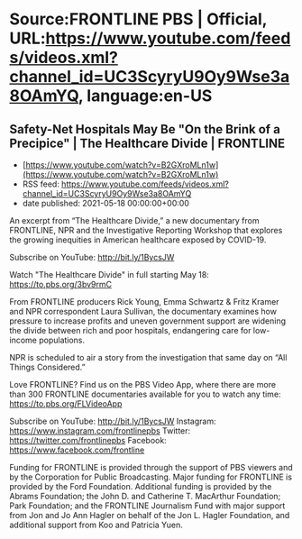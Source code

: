 # Source:FRONTLINE PBS | Official, URL:https://www.youtube.com/feeds/videos.xml?channel_id=UC3ScyryU9Oy9Wse3a8OAmYQ, language:en-US

## Safety-Net Hospitals May Be "On the Brink of a Precipice" | The Healthcare Divide | FRONTLINE
 - [https://www.youtube.com/watch?v=B2GXroMLn1w](https://www.youtube.com/watch?v=B2GXroMLn1w)
 - RSS feed: https://www.youtube.com/feeds/videos.xml?channel_id=UC3ScyryU9Oy9Wse3a8OAmYQ
 - date published: 2021-05-18 00:00:00+00:00

An excerpt from “The Healthcare Divide,” a new documentary from FRONTLINE, NPR and the Investigative Reporting Workshop that explores the growing inequities in American healthcare exposed by COVID-19.

Subscribe on YouTube: http://bit.ly/1BycsJW 

Watch "The Healthcare Divide" in full starting May 18: https://to.pbs.org/3bv9rmC

From FRONTLINE producers Rick Young, Emma Schwartz & Fritz Kramer and NPR correspondent Laura Sullivan, the documentary examines how pressure to increase profits and uneven government support are widening the divide between rich and poor hospitals, endangering care for low-income populations.

NPR is scheduled to air a story from the investigation that same day on “All Things Considered.”

Love FRONTLINE? Find us on the PBS Video App, where there are more than 300 FRONTLINE documentaries available for you to watch any time: https://to.pbs.org/FLVideoApp 

Subscribe on YouTube: http://bit.ly/1BycsJW 
Instagram: https://www.instagram.com/frontlinepbs 
Twitter: https://twitter.com/frontlinepbs 
Facebook: https://www.facebook.com/frontline 

Funding for FRONTLINE is provided through the support of PBS viewers and by the Corporation for Public Broadcasting. Major funding for FRONTLINE is provided by the Ford Foundation. Additional funding is provided by the Abrams Foundation; the John D. and Catherine T. MacArthur Foundation; Park Foundation; and the FRONTLINE Journalism Fund with major support from Jon and Jo Ann Hagler on behalf of the Jon L. Hagler Foundation, and additional support from Koo and Patricia Yuen.

